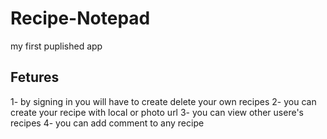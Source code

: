 # Recipe-Notepad
my first puplished app 
## Fetures 
1- by signing in you will have to create delete your own recipes 
2- you can create your recipe with local or photo url
3- you can view other usere's recipes 
4- you can add comment to any recipe 

